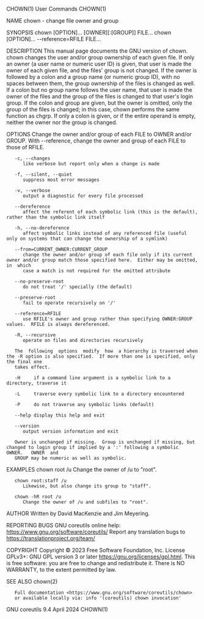 CHOWN(1)								 User Commands								      CHOWN(1)

NAME
       chown - change file owner and group

SYNOPSIS
       chown [OPTION]... [OWNER][:[GROUP]] FILE...
       chown [OPTION]... --reference=RFILE FILE...

DESCRIPTION
       This  manual page documents the GNU version of chown.  chown changes the user and/or group ownership of each given file.	 If only an owner (a user name
       or numeric user ID) is given, that user is made the owner of each given file, and the files' group is not changed.  If the owner is followed by a colon
       and a group name (or numeric group ID), with no spaces between them, the group ownership of the files is changed as well.  If a colon but no group name
       follows the user name, that user is made the owner of the files and the group of the files is changed to that user's login group.   If  the  colon  and
       group  are given, but the owner is omitted, only the group of the files is changed; in this case, chown performs the same function as chgrp.  If only a
       colon is given, or if the entire operand is empty, neither the owner nor the group is changed.

OPTIONS
       Change the owner and/or group of each FILE to OWNER and/or GROUP.  With --reference, change the owner and group of each FILE to those of RFILE.

       -c, --changes
	      like verbose but report only when a change is made

       -f, --silent, --quiet
	      suppress most error messages

       -v, --verbose
	      output a diagnostic for every file processed

       --dereference
	      affect the referent of each symbolic link (this is the default), rather than the symbolic link itself

       -h, --no-dereference
	      affect symbolic links instead of any referenced file (useful only on systems that can change the ownership of a symlink)

       --from=CURRENT_OWNER:CURRENT_GROUP
	      change the owner and/or group of each file only if its current owner and/or group match those specified here.  Either may be omitted,  in	 which
	      case a match is not required for the omitted attribute

       --no-preserve-root
	      do not treat '/' specially (the default)

       --preserve-root
	      fail to operate recursively on '/'

       --reference=RFILE
	      use RFILE's owner and group rather than specifying OWNER:GROUP values.  RFILE is always dereferenced.

       -R, --recursive
	      operate on files and directories recursively

       The  following  options	modify	how  a hierarchy is traversed when the -R option is also specified.  If more than one is specified, only the final one
       takes effect.

       -H     if a command line argument is a symbolic link to a directory, traverse it

       -L     traverse every symbolic link to a directory encountered

       -P     do not traverse any symbolic links (default)

       --help display this help and exit

       --version
	      output version information and exit

       Owner is unchanged if missing.  Group is unchanged if missing, but changed to login group if implied by a ':' following a symbolic  OWNER.   OWNER  and
       GROUP may be numeric as well as symbolic.

EXAMPLES
       chown root /u
	      Change the owner of /u to "root".

       chown root:staff /u
	      Likewise, but also change its group to "staff".

       chown -hR root /u
	      Change the owner of /u and subfiles to "root".

AUTHOR
       Written by David MacKenzie and Jim Meyering.

REPORTING BUGS
       GNU coreutils online help: <https://www.gnu.org/software/coreutils/>
       Report any translation bugs to <https://translationproject.org/team/>

COPYRIGHT
       Copyright © 2023 Free Software Foundation, Inc.	License GPLv3+: GNU GPL version 3 or later <https://gnu.org/licenses/gpl.html>.
       This is free software: you are free to change and redistribute it.  There is NO WARRANTY, to the extent permitted by law.

SEE ALSO
       chown(2)

       Full documentation <https://www.gnu.org/software/coreutils/chown>
       or available locally via: info '(coreutils) chown invocation'

GNU coreutils 9.4							  April 2024								      CHOWN(1)
